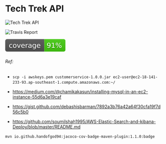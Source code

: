 # Tech Trek API

![Tech Trek API](https://github.com/shah-smit/techtrek-api/workflows/Tech%20Trek%20API/badge.svg)

![Travis Report](https://travis-ci.com/shah-smit/techtrek-api.svg?token=ZyViK46ak7tr4QJc1DsR&branch=master)

![CodeCov](coverage.svg)

###### Ref:

- `scp -i awskeys.pem customerservice-1.0.0.jar ec2-user@ec2-18-141-233-93.ap-southeast-1.compute.amazonaws.com:~/`

- https://medium.com/@chamikakasun/installing-mysql-in-an-ec2-instance-55d6a3e19caf

- https://gist.github.com/debashisbarman/7892a3b76a42a64f30cfa19f7d56c5b0

- https://github.com/soumilshah1995/AWS-Elastic-Search-and-kibana-Deploy/blob/master/README.md

```
mvn io.github.handofgod94:jacoco-cov-badge-maven-plugin:1.1.0:badge
```
